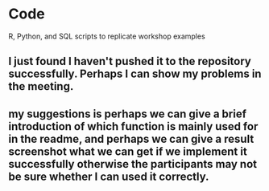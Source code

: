 # Code

R, Python, and SQL scripts to replicate workshop examples
## I just found I haven't pushed it to the repository successfully. Perhaps I can show my problems in the meeting.
## my suggestions is perhaps we can give a brief introduction of which function is mainly used for in the readme, and  perhaps we can give a result screenshot what we can get if we implement it successfully otherwise the participants may not be sure whether I can used it correctly. 
